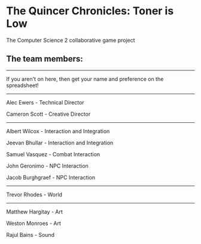 # The Quincer Chronicles: Toner is Low
The Computer Science 2 collaborative game project

## The team members:

---

If you aren't on here, then get your name and preference on the spreadsheet!

---
Alec Ewers - Technical Director

Cameron Scott - Creative Director

---

Albert Wilcox - Interaction and Integration

Jeevan Bhullar - Interaction and Integration

Samuel Vasquez - Combat Interaction

John Geronimo - NPC Interaction

Jacob Burghgraef - NPC Interaction

---

Trevor Rhodes - World

---

Matthew Hargitay - Art

Weston Monroes - Art

Rajul Bains - Sound
